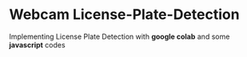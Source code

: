 # Webcam License-Plate-Detection
<p>Implementing License Plate Detection with <b>google colab</b> and some <b>javascript</b> codes</p>
